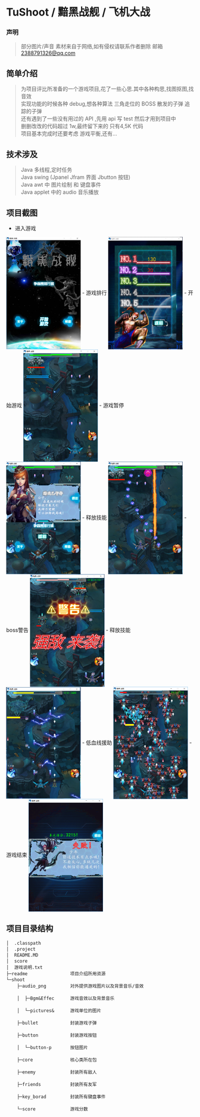 # TuShoot / 黯黑战舰 / 飞机大战
### 声明
>部分图片/声音 素材来自于网络,如有侵权请联系作者删除
>邮箱 2388791326@qq.com
## 简单介绍
>为项目评比所准备的一个游戏项目,花了一些心思.其中各种构思,找图抠图,找音效
<br/>实现功能的时候各种 debug,想各种算法 三角走位的 BOSS 散发的子弹 追踪的子弹
<br/>还有遇到了一些没有用过的 API ,先用 api 写 test 然后才用到项目中
<br/>删删改改的代码超过 1w,最终留下来的 只有4,5K 代码
<br/>项目基本完成时还要考虑 游戏平衡,还有...

## 技术涉及
>Java 多线程,定时任务
<br/>Java swing (Jpanel Jfram 界面 Jbutton 按钮)
<br/>Java awt 中 图片绘制 和 键盘事件
<br/>Java applet 中的 audio 音乐播放

## 项目截图
- 进入游戏
<img src="https://github.com/tu-jacktu/TuShoot/blob/master/readme/0.png" width = "200" div align=center />
- 游戏排行
<img src="https://github.com/tu-jacktu/TuShoot/blob/master/readme/1.png" width = "200" div align=center />
- 开始游戏
<img src="https://github.com/tu-jacktu/TuShoot/blob/master/readme/2.png" width = "200" div align=center />
- 游戏暂停
<img src="https://github.com/tu-jacktu/TuShoot/blob/master/readme/3.png" width = "200" div align=center />
- 释放技能
<img src="https://github.com/tu-jacktu/TuShoot/blob/master/readme/4.png" width = "200" div align=center />
- boss警告
<img src="https://github.com/tu-jacktu/TuShoot/blob/master/readme/5.png" width = "200" div align=center />
- 释放技能
<img src="https://github.com/tu-jacktu/TuShoot/blob/master/readme/6.png" width = "200" div align=center />
- 低血线援助
<img src="https://github.com/tu-jacktu/TuShoot/blob/master/readme/7.png" width = "200" div align=center />
- 游戏结束
<img src="https://github.com/tu-jacktu/TuShoot/blob/master/readme/8.png" width = "200" div align=center />

## 项目目录结构
```
│  .classpath
│  .project
│  README.MD
│  score
│  游戏说明.txt      
├─readme				项目介绍所用资源
└─shoot
    ├─audio_png			对外提供游戏图片以及背景音乐/音效

    │  ├─Bgm&Effec		游戏音效以及背景音乐

    │  └─pictures&		游戏单位的图片

    ├─bullet			封装游戏子弹

    ├─button			封装游戏按钮

    │  └─button-p		按钮图片

    ├─core    			核心类所在包

    ├─enemy				封装所有敌人

    ├─friends			封装所有友军

    ├─key_borad			封装所有键盘事件

    └─score				游戏分数
```
